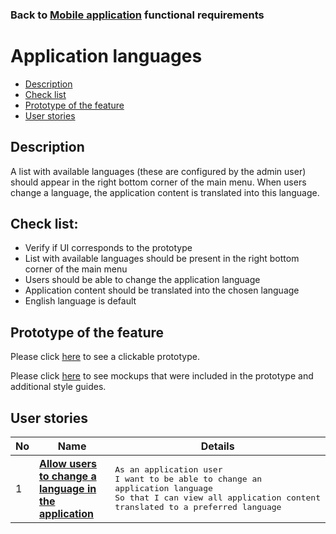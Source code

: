 ### Back to [Mobile application](../../#mobile-application) functional requirements

# Application languages

- [Description](#description)
- [Check list](#check-list)
- [Prototype of the feature](#prototype-of-the-feature)
- [User stories](#user-stories)

## Description

A list with available languages (these are configured by the admin user) should appear in the right bottom corner of the main menu. When users change a language, the application content is translated into this language.

## Check list:

  - Verify if UI corresponds to the prototype
  - List with available languages should be present in the right bottom corner of the main menu
  - Users should be able to change the application language
  - Application content should be translated into the chosen language
  - English language is default

## Prototype of the feature

Please click [here](https://www.figma.com/proto/JVDTph8VY9Ye7kz8BTDxhJ/1-Sports-Hub-General-Prototype?page-id=0%3A5852&node-id=0%3A7481&viewport=-1637%2C-969%2C0.37520089745521545&scaling=scale-down) to see a clickable prototype.

Please click [here](https://www.figma.com/file/egXgh8BYD7Xaa0JeMNhv9R/Manage-advertisements?node-id=0%3A1075) to see mockups that were included in the prototype and additional style guides.

## User stories

No           |      Name     |   Details
------------ | ------------- | -------------
1 |[**Allow users to change a language in the application**](/products/sports_hub_portal/mobile_application_features/application_languages/user_stories/users_change_application_language)|<pre>As an application user<br>I want to be able to change an application language<br>So that I can view all application content translated to a preferred language</pre>
